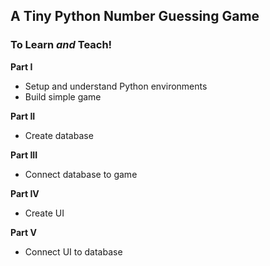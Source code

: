 ## A Tiny Python Number Guessing Game

### To Learn *and* Teach!

**Part I**
- Setup and understand Python environments
- Build simple game

**Part II**
- Create database

**Part III**
- Connect database to game

**Part IV**
- Create UI

**Part V**
- Connect UI to database
